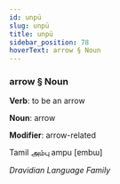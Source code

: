 ```yaml
---
id: unpü
slug: unpü
title: unpü
sidebar_position: 78
hoverText: arrow § Noun
---
```


### arrow § Noun

**Verb**: to be an arrow

**Noun**: arrow

**Modifier**: arrow-related

Tamil அம்பு ampu [ɐmbɯ]

*Dravidian Language Family*